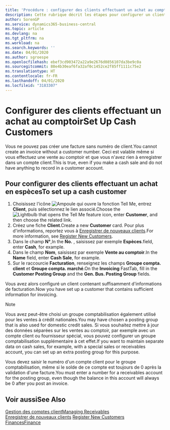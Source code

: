 ```yaml
---
title: 'Procédure : configurer des clients effectuant un achat au comptoir | Microsoft Docs'
description: Cette rubrique décrit les étapes pour configurer un client qui paie en espèces.
author: SorenGP
ms.service: dynamics365-business-central
ms.topic: article
ms.devlang: na
ms.tgt_pltfrm: na
ms.workload: na
ms.search.keywords: ''
ms.date: 04/01/2020
ms.author: sgroespe
ms.openlocfilehash: ebef3cd903472a22a9e2676d0856107da3be9c0a
ms.sourcegitcommit: 88e4b30eaf6fa32af0c1452ce2f85ff1111c75e2
ms.translationtype: HT
ms.contentlocale: fr-FR
ms.lasthandoff: 04/01/2020
ms.locfileid: "3183307"
---
```

# <a name="set-up-cash-customers"></a><span data-ttu-id="c7cfa-103">Configurer des clients effectuant un achat au comptoir</span><span class="sxs-lookup"><span data-stu-id="c7cfa-103">Set Up Cash Customers</span></span>
<span data-ttu-id="c7cfa-104">Vous ne pouvez pas créer une facture sans numéro de client.</span><span class="sxs-lookup"><span data-stu-id="c7cfa-104">You cannot create an invoice without a customer number.</span></span> <span data-ttu-id="c7cfa-105">Ceci est valable même si vous effectuez une vente au comptoir et que vous n'avez rien à enregistrer dans un compte client.</span><span class="sxs-lookup"><span data-stu-id="c7cfa-105">This is true, even if you make a cash sale and do not have anything to record in a customer account.</span></span>  

## <a name="to-set-up-a-cash-customer"></a><span data-ttu-id="c7cfa-106">Pour configurer des clients effectuant un achat en espèces</span><span class="sxs-lookup"><span data-stu-id="c7cfa-106">To set up a cash customer</span></span>  
1.  <span data-ttu-id="c7cfa-107">Choisissez l'icône ![Ampoule qui ouvre la fonction Tell Me](media/ui-search/search_small.png "Dites-moi ce que vous voulez faire"), entrez **Client**, puis sélectionnez le lien associé.</span><span class="sxs-lookup"><span data-stu-id="c7cfa-107">Choose the ![Lightbulb that opens the Tell Me feature](media/ui-search/search_small.png "Tell me what you want to do") icon, enter **Customer**, and then choose the related link.</span></span>  
2.  <span data-ttu-id="c7cfa-108">Créez une fiche **Client**.</span><span class="sxs-lookup"><span data-stu-id="c7cfa-108">Create a new **Customer** card.</span></span> <span data-ttu-id="c7cfa-109">Pour plus d'informations, reportez vous à [Enregistrer de nouveaux clients](sales-how-register-new-customers.md).</span><span class="sxs-lookup"><span data-stu-id="c7cfa-109">For more information, see [Register New Customers](sales-how-register-new-customers.md).</span></span>
3.  <span data-ttu-id="c7cfa-110">Dans le champ **N°**,</span><span class="sxs-lookup"><span data-stu-id="c7cfa-110">In the **No.**</span></span> <span data-ttu-id="c7cfa-111">, saisissez par exemple **Espèces**.</span><span class="sxs-lookup"><span data-stu-id="c7cfa-111">field, enter **Cash**, for example.</span></span>  
4.  <span data-ttu-id="c7cfa-112">Dans le champ **Nom**, saisissez par exemple **Vente au comptoir**.</span><span class="sxs-lookup"><span data-stu-id="c7cfa-112">In the **Name** field, enter **Cash Sale**, for example.</span></span>  
5.  <span data-ttu-id="c7cfa-113">Sur le raccourcie **Facturation**, renseignez les champs **Groupe compta. client** et **Groupe compta. marché**.</span><span class="sxs-lookup"><span data-stu-id="c7cfa-113">On the **Invoicing** FastTab, fill in the **Customer Posting Group** and the **Gen. Bus. Posting Group** fields.</span></span>  

 <span data-ttu-id="c7cfa-114">Vous avez alors configuré un client contenant suffisamment d'informations de facturation.</span><span class="sxs-lookup"><span data-stu-id="c7cfa-114">Now you have set up a customer that contains sufficient information for invoicing.</span></span>  

> [!NOTE]  
>  <span data-ttu-id="c7cfa-115">Vous avez peut-être choisi un groupe comptabilisation également utilisé pour les ventes à crédit nationales.</span><span class="sxs-lookup"><span data-stu-id="c7cfa-115">You may have chosen a posting group that is also used for domestic credit sales.</span></span> <span data-ttu-id="c7cfa-116">Si vous souhaitez mettre à jour des données séparées sur les ventes au comptoir, par exemple avec un compte client ou fournisseur spécial, vous pouvez configurer un groupe comptabilisation supplémentaire à cet effet.</span><span class="sxs-lookup"><span data-stu-id="c7cfa-116">If you want to maintain separate data on cash sales, for example, with a special sales or receivables account, you can set up an extra posting group for this purpose.</span></span>  
>   
>  <span data-ttu-id="c7cfa-117">Vous devez saisir le numéro d'un compte client pour le groupe comptabilisation, même si le solde de ce compte est toujours de 0 après la validation d'une facture.</span><span class="sxs-lookup"><span data-stu-id="c7cfa-117">You must enter a number for a receivables account for the posting group, even though the balance in this account will always be 0 after you post an invoice.</span></span>  

## <a name="see-also"></a><span data-ttu-id="c7cfa-118">Voir aussi</span><span class="sxs-lookup"><span data-stu-id="c7cfa-118">See Also</span></span>
[<span data-ttu-id="c7cfa-119">Gestion des comptes client</span><span class="sxs-lookup"><span data-stu-id="c7cfa-119">Managing Receivables</span></span>](receivables-manage-receivables.md)  
<span data-ttu-id="c7cfa-120">[Enregistrer de nouveaux clients](sales-how-register-new-customers.md)  </span><span class="sxs-lookup"><span data-stu-id="c7cfa-120">[Register New Customers](sales-how-register-new-customers.md)  </span></span>  
[<span data-ttu-id="c7cfa-121">Finances</span><span class="sxs-lookup"><span data-stu-id="c7cfa-121">Finance</span></span>](finance.md)  

